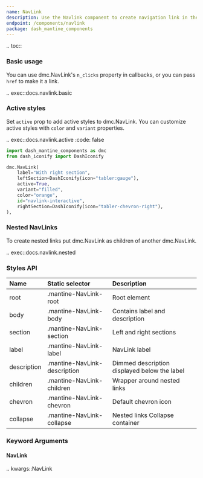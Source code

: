 ```yaml
---
name: NavLink
description: Use the Navlink component to create navigation link in the side navigation bars.
endpoint: /components/navlink
package: dash_mantine_components
---
```


.. toc::

### Basic usage

You can use dmc.NavLink's `n_clicks` property in callbacks, or you can pass `href` to make it a link.

.. exec::docs.navlink.basic

### Active styles

Set `active` prop to add active styles to dmc.NavLink. You can customize active styles with `color` and `variant` properties.

.. exec::docs.navlink.active
    :code: false

```python
import dash_mantine_components as dmc
from dash_iconify import DashIconify

dmc.NavLink(
    label="With right section",
    leftSection=DashIconify(icon="tabler:gauge"),
    active=True,
    variant="filled",
    color="orange",
    id="navlink-interactive",
    rightSection=DashIconify(icon="tabler-chevron-right"),
),
```

### Nested NavLinks

To create nested links put dmc.NavLink as children of another dmc.NavLink.

.. exec::docs.navlink.nested

### Styles API

| Name        | Static selector              | Description                                  |
|:------------|:-----------------------------|:---------------------------------------------|
| root        | .mantine-NavLink-root        | Root element                                 |
| body        | .mantine-NavLink-body        | Contains label and description               |
| section     | .mantine-NavLink-section     | Left and right sections                      |
| label       | .mantine-NavLink-label       | NavLink label                                |
| description | .mantine-NavLink-description | Dimmed description displayed below the label |
| children    | .mantine-NavLink-children    | Wrapper around nested links                  |
| chevron     | .mantine-NavLink-chevron     | Default chevron icon                         |
| collapse    | .mantine-NavLink-collapse    | Nested links Collapse container              |

### Keyword Arguments

#### NavLink

.. kwargs::NavLink
